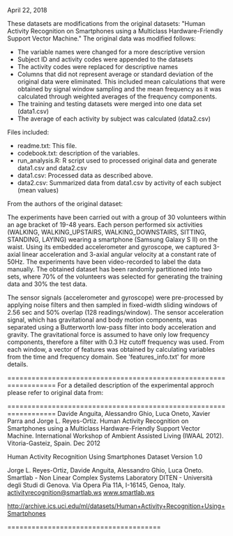 April 22, 2018

These datasets are modifications from the original datasets:
"Human Activity Recognition on Smartphones using a Multiclass Hardware-Friendly Support Vector Machine."
The original data was modified follows:

- The variable names were changed for a more descriptive version
- Subject ID and activity codes were appended to the datasets
- The activity codes were replaced for descriptive names
- Columns that did not represent average or standard deviation of the original data were eliminated.
  This included mean calculations that were obtained by signal window sampling and the mean frequency
  as it was calculated through weighted averages of the frequency components.
- The training and testing datasets were merged into one data set (data1.csv)
- The average of each activity by subject was calculated (data2.csv)

Files included:
- readme.txt: This file.
- codebook.txt: description of the variables.
- run_analysis.R: R script used to processed original data and generate data1.csv and data2.csv
- data1.csv: Processed data as described above.
- data2.csv: Summarized data from data1.csv by activity of each subject (mean values)


From the authors of the original dataset:

The experiments have been carried out with a group of 30 volunteers within an age bracket of 19-48 years. Each person performed six activities (WALKING, WALKING_UPSTAIRS, WALKING_DOWNSTAIRS, SITTING, STANDING, LAYING) wearing a smartphone (Samsung Galaxy S II) on the waist. Using its embedded accelerometer and gyroscope, we captured 3-axial linear acceleration and 3-axial angular velocity at a constant rate of 50Hz. The experiments have been video-recorded to label the data manually. The obtained dataset has been randomly partitioned into two sets, where 70% of the volunteers was selected for generating the training data and 30% the test data. 

The sensor signals (accelerometer and gyroscope) were pre-processed by applying noise filters and then sampled in fixed-width sliding windows of 2.56 sec and 50% overlap (128 readings/window). The sensor acceleration signal, which has gravitational and body motion components, was separated using a Butterworth low-pass filter into body acceleration and gravity. The gravitational force is assumed to have only low frequency components, therefore a filter with 0.3 Hz cutoff frequency was used. From each window, a vector of features was obtained by calculating variables from the time and frequency domain. See 'features_info.txt' for more details. 


==================================================================
For a detailed description of the experimental approch please refer to original data from:

==================================================================
Davide Anguita, Alessandro Ghio, Luca Oneto, Xavier Parra and Jorge L. Reyes-Ortiz. Human Activity Recognition on Smartphones using a Multiclass Hardware-Friendly Support Vector Machine. International Workshop of Ambient Assisted Living (IWAAL 2012). Vitoria-Gasteiz, Spain. Dec 2012

Human Activity Recognition Using Smartphones Dataset
Version 1.0

Jorge L. Reyes-Ortiz, Davide Anguita, Alessandro Ghio, Luca Oneto.
Smartlab - Non Linear Complex Systems Laboratory
DITEN - Università degli Studi di Genova.
Via Opera Pia 11A, I-16145, Genoa, Italy.
activityrecognition@smartlab.ws
www.smartlab.ws




http://archive.ics.uci.edu/ml/datasets/Human+Activity+Recognition+Using+Smartphones

======================================
